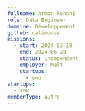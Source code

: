 ```yaml
---
fullname: Armon Rohani
role: Data Engineer
domaine: Développement
github: calimoose
missions:
  - start: 2024-03-18
    end: 2024-06-28
    status: independent
    employer: Malt
    startups:
      - snu
startups:
  - snu
memberType: autre
---
```


